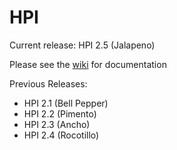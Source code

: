 HPI
===

Current release: HPI 2.5 (Jalapeno)

Please see the <a href='https://github.com/tsgrp/hpi/wiki'>wiki</a> for documentation

Previous Releases:

- HPI 2.1 (Bell Pepper)
- HPI 2.2 (Pimento)
- HPI 2.3 (Ancho)
- HPI 2.4 (Rocotillo)
